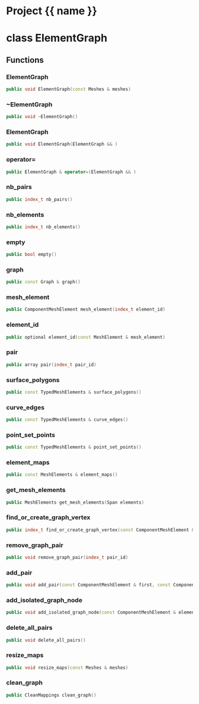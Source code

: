 <script setup>
import {useRoute} from 'vitepress'
const {path} = useRoute()
const tokens = path.split('/')
const words = tokens[2].split('-');
for (let i = 0; i < words.length; i++) {
    words[i] = words[i].charAt(0).toUpperCase() + words[i].slice(1);
    words[i] = words[i].replace('geode', 'Geode')
}
const name = words.join('-');
</script>
# Project {{ name }}

# class ElementGraph


## Functions

### ElementGraph

```cpp
public void ElementGraph(const Meshes & meshes)
```


### ~ElementGraph

```cpp
public void ~ElementGraph()
```


### ElementGraph

```cpp
public void ElementGraph(ElementGraph && )
```


### operator=

```cpp
public ElementGraph & operator=(ElementGraph && )
```


### nb_pairs

```cpp
public index_t nb_pairs()
```


### nb_elements

```cpp
public index_t nb_elements()
```


### empty

```cpp
public bool empty()
```


### graph

```cpp
public const Graph & graph()
```


### mesh_element

```cpp
public ComponentMeshElement mesh_element(index_t element_id)
```


### element_id

```cpp
public optional element_id(const MeshElement & mesh_element)
```


### pair

```cpp
public array pair(index_t pair_id)
```


### surface_polygons

```cpp
public const TypedMeshElements & surface_polygons()
```


### curve_edges

```cpp
public const TypedMeshElements & curve_edges()
```


### point_set_points

```cpp
public const TypedMeshElements & point_set_points()
```


### element_maps

```cpp
public const MeshElements & element_maps()
```


### get_mesh_elements

```cpp
public MeshElements get_mesh_elements(Span elements)
```


### find_or_create_graph_vertex

```cpp
public index_t find_or_create_graph_vertex(const ComponentMeshElement & cme)
```


### remove_graph_pair

```cpp
public void remove_graph_pair(index_t pair_id)
```


### add_pair

```cpp
public void add_pair(const ComponentMeshElement & first, const ComponentMeshElement & second)
```


### add_isolated_graph_node

```cpp
public void add_isolated_graph_node(const ComponentMeshElement & element)
```


### delete_all_pairs

```cpp
public void delete_all_pairs()
```


### resize_maps

```cpp
public void resize_maps(const Meshes & meshes)
```


### clean_graph

```cpp
public CleanMappings clean_graph()
```




